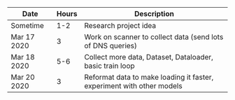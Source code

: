 Date | Hours | Description
---|---|---
Sometime | 1-2 | Research project idea
Mar 17 2020 | 3 | Work on scanner to collect data (send lots of DNS queries)
Mar 18 2020 | 5-6 | Collect more data, Dataset, Dataloader, basic train loop
Mar 20 2020 | 3 | Reformat data to make loading it faster, experiment with other models
